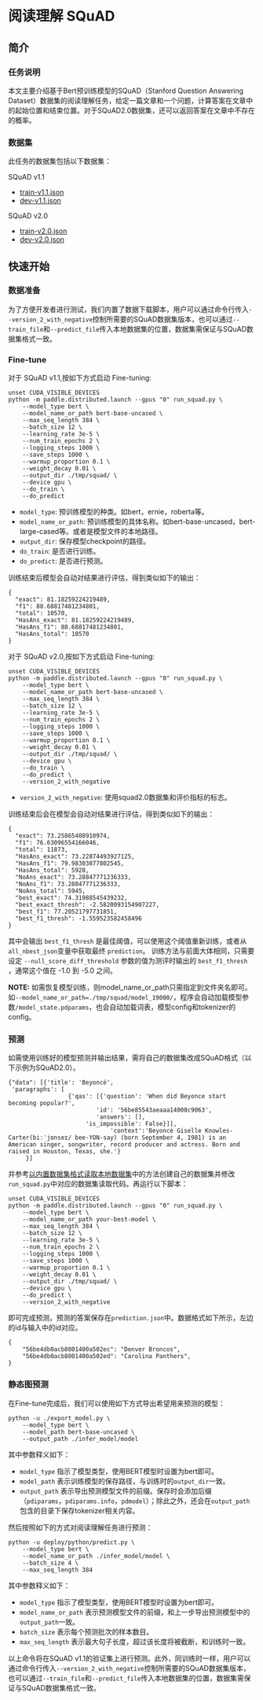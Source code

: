 # 阅读理解 SQuAD

## 简介

### 任务说明
本文主要介绍基于Bert预训练模型的SQuAD（Stanford Question Answering Dataset）数据集的阅读理解任务，给定一篇文章和一个问题，计算答案在文章中的起始位置和结束位置。对于SQuAD2.0数据集，还可以返回答案在文章中不存在的概率。

### 数据集

此任务的数据集包括以下数据集：

SQuAD v1.1
- [train-v1.1.json](https://rajpurkar.github.io/SQuAD-explorer/dataset/train-v1.1.json)
- [dev-v1.1.json](https://rajpurkar.github.io/SQuAD-explorer/dataset/dev-v1.1.json)

SQuAD v2.0
- [train-v2.0.json](https://rajpurkar.github.io/SQuAD-explorer/dataset/train-v2.0.json)
- [dev-v2.0.json](https://rajpurkar.github.io/SQuAD-explorer/dataset/dev-v2.0.json)


## 快速开始

### 数据准备

为了方便开发者进行测试，我们内置了数据下载脚本，用户可以通过命令行传入`--version_2_with_negative`控制所需要的SQuAD数据集版本，也可以通过`--train_file`和`--predict_file`传入本地数据集的位置，数据集需保证与SQuAD数据集格式一致。

### Fine-tune

对于 SQuAD v1.1,按如下方式启动 Fine-tuning:

```shell
unset CUDA_VISIBLE_DEVICES
python -m paddle.distributed.launch --gpus "0" run_squad.py \
    --model_type bert \
    --model_name_or_path bert-base-uncased \
    --max_seq_length 384 \
    --batch_size 12 \
    --learning_rate 3e-5 \
    --num_train_epochs 2 \
    --logging_steps 1000 \
    --save_steps 1000 \
    --warmup_proportion 0.1 \
    --weight_decay 0.01 \
    --output_dir ./tmp/squad/ \
    --device gpu \
    --do_train \
    --do_predict
 ```

* `model_type`: 预训练模型的种类。如bert，ernie，roberta等。
* `model_name_or_path`: 预训练模型的具体名称。如bert-base-uncased，bert-large-cased等。或者是模型文件的本地路径。
* `output_dir`: 保存模型checkpoint的路径。
* `do_train`: 是否进行训练。
* `do_predict`: 是否进行预测。

训练结束后模型会自动对结果进行评估，得到类似如下的输出：

```text
{
  "exact": 81.18259224219489,
  "f1": 88.68817481234801,
  "total": 10570,
  "HasAns_exact": 81.18259224219489,
  "HasAns_f1": 88.68817481234801,
  "HasAns_total": 10570
}
```

对于 SQuAD v2.0,按如下方式启动 Fine-tuning:

```shell
unset CUDA_VISIBLE_DEVICES
python -m paddle.distributed.launch --gpus "0" run_squad.py \
    --model_type bert \
    --model_name_or_path bert-base-uncased \
    --max_seq_length 384 \
    --batch_size 12 \
    --learning_rate 3e-5 \
    --num_train_epochs 2 \
    --logging_steps 1000 \
    --save_steps 1000 \
    --warmup_proportion 0.1 \
    --weight_decay 0.01 \
    --output_dir ./tmp/squad/ \
    --device gpu \
    --do_train \
    --do_predict \
    --version_2_with_negative
 ```

* `version_2_with_negative`: 使用squad2.0数据集和评价指标的标志。

训练结束后会在模型会自动对结果进行评估，得到类似如下的输出：

```text
{
  "exact": 73.25865408910974,
  "f1": 76.63096554166046,
  "total": 11873,
  "HasAns_exact": 73.22874493927125,
  "HasAns_f1": 79.98303877802545,
  "HasAns_total": 5928,
  "NoAns_exact": 73.28847771236333,
  "NoAns_f1": 73.28847771236333,
  "NoAns_total": 5945,
  "best_exact": 74.31988545439232,
  "best_exact_thresh": -2.5820093154907227,
  "best_f1": 77.20521797731851,
  "best_f1_thresh": -1.559523582458496
}
```

其中会输出 `best_f1_thresh` 是最佳阈值，可以使用这个阈值重新训练，或者从 `all_nbest_json`变量中获取最终 `prediction`。
训练方法与前面大体相同，只需要设定 `--null_score_diff_threshold` 参数的值为测评时输出的 `best_f1_thresh` ，通常这个值在 -1.0 到 -5.0 之间。

**NOTE:** 如需恢复模型训练，则model_name_or_path只需指定到文件夹名即可。如`--model_name_or_path=./tmp/squad/model_19000/`，程序会自动加载模型参数`/model_state.pdparams`，也会自动加载词表，模型config和tokenizer的config。

### 预测

如需使用训练好的模型预测并输出结果，需将自己的数据集改成SQuAD格式（以下示例为SQuAD2.0）。

```text
{"data": [{'title': 'Beyoncé',
 'paragraphs': [
                 {'qas': [{'question': 'When did Beyonce start becoming popular?',
                         'id': '56be85543aeaaa14008c9063',
                         'answers': [],
                      'is_impossible': False}]],
                             'context':'Beyoncé Giselle Knowles-Carter(biːˈjɒnseɪ/ bee-YON-say) (born September 4, 1981) is an American singer, songwriter, record producer and actress. Born and raised in Houston, Texas, she.'}
     }]
```

并参考[以内置数据集格式读取本地数据集](https://paddlenlp.readthedocs.io/zh/latest/data_prepare/dataset_load.html#id4)中的方法创建自己的数据集并修改`run_squad.py`中对应的数据集读取代码。再运行以下脚本：

```shell
unset CUDA_VISIBLE_DEVICES
python -m paddle.distributed.launch --gpus "0" run_squad.py \
    --model_type bert \
    --model_name_or_path your-best-model \
    --max_seq_length 384 \
    --batch_size 12 \
    --learning_rate 3e-5 \
    --num_train_epochs 2 \
    --logging_steps 1000 \
    --save_steps 1000 \
    --warmup_proportion 0.1 \
    --weight_decay 0.01 \
    --output_dir ./tmp/squad/ \
    --device gpu \
    --do_predict \
    --version_2_with_negative
 ```

即可完成预测，预测的答案保存在`prediction.json`中。数据格式如下所示，左边的id与输入中的id对应。

```text
{
    "56be4db0acb8001400a502ec": "Denver Broncos",
    "56be4db0acb8001400a502ed": "Carolina Panthers",
}
```

### 静态图预测

在Fine-tune完成后，我们可以使用如下方式导出希望用来预测的模型：

```shell
python -u ./export_model.py \
    --model_type bert \
    --model_path bert-base-uncased \
    --output_path ./infer_model/model
```

其中参数释义如下：
- `model_type` 指示了模型类型，使用BERT模型时设置为bert即可。
- `model_path` 表示训练模型的保存路径，与训练时的`output_dir`一致。
- `output_path` 表示导出预测模型文件的前缀。保存时会添加后缀（`pdiparams`，`pdiparams.info`，`pdmodel`）；除此之外，还会在`output_path`包含的目录下保存tokenizer相关内容。

然后按照如下的方式对阅读理解任务进行预测：

```shell
python -u deploy/python/predict.py \
    --model_type bert \
    --model_name_or_path ./infer_model/model \
    --batch_size 4 \
    --max_seq_length 384
```

其中参数释义如下：
- `model_type` 指示了模型类型，使用BERT模型时设置为bert即可。
- `model_name_or_path` 表示预测模型文件的前缀，和上一步导出预测模型中的`output_path`一致。
- `batch_size` 表示每个预测批次的样本数目。
- `max_seq_length` 表示最大句子长度，超过该长度将被截断，和训练时一致。

以上命令将在SQuAD v1.1的验证集上进行预测。此外，同训练时一样，用户可以通过命令行传入`--version_2_with_negative`控制所需要的SQuAD数据集版本，也可以通过`--train_file`和`--predict_file`传入本地数据集的位置，数据集需保证与SQuAD数据集格式一致。
